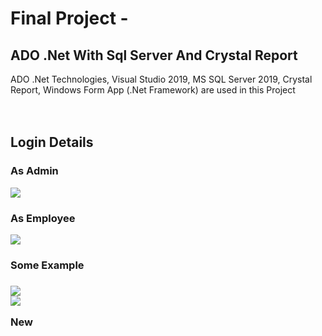 # Final Project - 
## ADO .Net With Sql Server And Crystal Report
ADO .Net Technologies, Visual Studio 2019, MS SQL Server 2019, Crystal Report, Windows Form App (.Net Framework)  are used in this Project
<br />
<br />
<br />
<h2>Login Details</h3>
<h3>As Admin</h3>
<img src="https://github.com/mmrradif/FinalProject_ADO.NetWithSqlServerAndCrystalReport/blob/66f28d2734a625829a5cf016b70d69283abb87a3/Images/Admins.png" />
<h3>As Employee</h3>
<img src="https://github.com/mmrradif/FinalProject_ADO.NetWithSqlServerAndCrystalReport/blob/66f28d2734a625829a5cf016b70d69283abb87a3/Images/Employees.png" />
<br />
<h3>Some Example<h3/>
<img src="https://github.com/mmrradif/FinalProject_ADO.NetWithSqlServerAndCrystalReport/blob/66f28d2734a625829a5cf016b70d69283abb87a3/Images/AdminLogin.png" />
<br />
<img src="https://github.com/mmrradif/FinalProject_ADO.NetWithSqlServerAndCrystalReport/blob/66f28d2734a625829a5cf016b70d69283abb87a3/Images/EmployeeLogin.png" />

<p>New</p>
